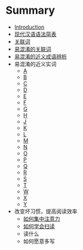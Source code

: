 # Summary

* [Introduction](README.md)
* [现代汉语语法简表](xian-dai-han-yu-yu-fa-jian-biao.md)
* [关联词](guan-lian-ci.md)
* [易混淆的关联词](yi-hun-yao-de-guan-lian-ci.md)
* [易混淆的近义成语辨析](yi-hun-yao-de-jin-yi-cheng-yu-bian-xi.md)
* 易混淆的近义实词
  * [A](a.md)
  * [B](b.md)
  * [C](c.md)
  * [D](d.md)
  * [E](e.md)
  * [F](f.md)
  * [G](g.md)
  * [H](h.md)
  * [J](j.md)
  * [K](k.md)
  * [L](l.md)
  * [M](m.md)
  * [N](n.md)
  * [O](o.md)
  * [P](p.md)
  * [Q](q.md)
  * [R](r.md)
  * [S](s.md)
  * [T](t.md)
  * [W](w.md)
  * [X](x.md)
  * [Y](y.md)
* 改变坏习惯，提高阅读效率
  * [如何集中注意力](ru-he-ji-zhong-zhu-yi-li.md)
  * [如何学会扫读](ru-he-xue-hui-sao-du.md)
  * 读什么
  * 如何愿意多写

